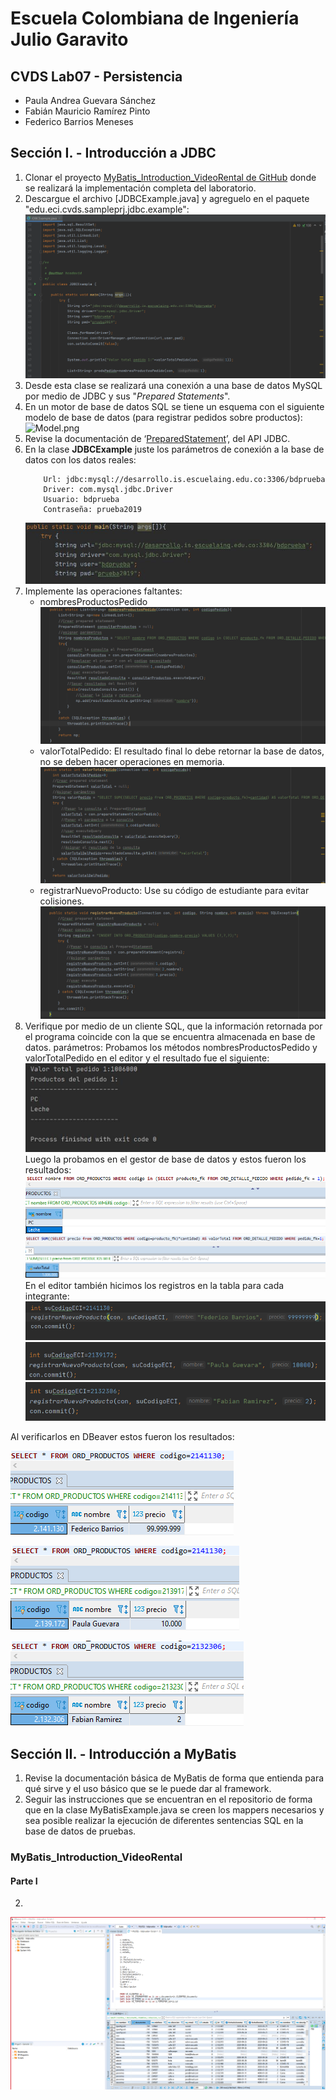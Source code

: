 # Escuela Colombiana de Ingeniería  Julio Garavito
## CVDS Lab07 - Persistencia
- Paula Andrea Guevara Sánchez
- Fabián Mauricio Ramírez Pinto
- Federico Barrios Meneses
## Sección I. - Introducción a JDBC
1.  Clonar el proyecto [MyBatis_Introduction_VideoRental de GitHub](https://github.com/PDSW-ECI/MyBatis_Introduction_VideoRental) donde se realizará la implementación completa del laboratorio.
2.  Descargue el archivo [JDBCExample.java]  y agreguelo en el paquete "edu.eci.cvds.sampleprj.jdbc.example":![](/img/seccion1.2.png)
3.  Desde esta clase se realizará una conexión a una base de datos MySQL por medio de JDBC y sus "_Prepared Statements_".
4.  En un motor de base de datos SQL se tiene un esquema con el siguiente modelo de base de datos (para registrar pedidos sobre productos):![Model.png](https://raw.githubusercontent.com/PDSW-ECI/JDBC_Intro/master/img/RMODEL.png)
5.  Revise la documentación de ‘[PreparedStatement](http://docs.oracle.com/javase/tutorial/jdbc/basics/prepared.html)’, del API JDBC.
6.  En la clase **JDBCExample** juste los parámetros de conexión a la base de datos con los datos reales:
    ```
        Url: jdbc:mysql://desarrollo.is.escuelaing.edu.co:3306/bdprueba
        Driver: com.mysql.jdbc.Driver
        Usuario: bdprueba
        Contraseña: prueba2019
	   ```
     ![](/img/seccion1.6.PNG)
7.  Implemente las operaciones faltantes:
    - nombresProductosPedido
    ![](/img/seccion1.7.1.png)
    -  valorTotalPedido: El resultado final lo debe retornar la base de datos, no se deben hacer operaciones en memoria.
    ![](/img/seccion1.7.2.png)
    -  registrarNuevoProducto: Use su código de estudiante para evitar colisiones.
    ![](/img/seccion1.7.3.png)
8.  Verifique por medio de un cliente SQL, que la información retornada por el programa coincide con la que se encuentra almacenada en base de datos.
parámetros:
Probamos los métodos nombresProductosPedido y valorTotalPedido en el editor y el resultado fue el siguiente:
![](/img/seccion8.PNG)
Luego la probamos en el gestor de base de datos y estos fueron los resultados:
![](/img/pruebaproductos.PNG)
![](/img/pruebavalortotal.PNG)
En el editor también hicimos los registros en la tabla para cada integrante:
![](/img/registrofederico.png)
![](/img/registropaula.png)
![](/img/registrofabian.png)



Al verificarlos en DBeaver estos fueron los resultados:

![](/img/pruebacarnetfederico.png)

![](/img/pruebacarnetpaula.png)

![](/img/pruebacarnetfabian.png)



## Sección II. - Introducción a MyBatis
1. Revise la documentación básica de MyBatis de forma que entienda para qué sirve y el uso básico que se le puede dar al framework.
2. Seguir las instrucciones que se encuentran en el repositorio de forma que en la clase MyBatisExample.java se creen los mappers necesarios y sea posible realizar la ejecución de diferentes sentencias SQL en la base de datos de pruebas.


### MyBatis_Introduction_VideoRental
#### Parte I
2. 
![](/img/MyBatis_Introduction_VideoRental-2.png)

